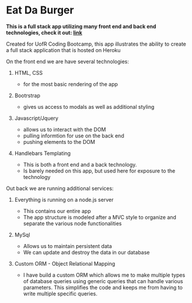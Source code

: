 # Eat Da Burger

**This is a full stack app utilizing many front end and back end technologies, check it out: [link](https://burgerize-scz.herokuapp.com/)**

Created for UofR Coding Bootcamp, this app illustrates the ability to create a full stack application that is hosted on Heroku

On the front end we are have several technologies: 

1. HTML, CSS
    - for the most basic rendering of the app
  
2. Bootrstrap  
    - gives us access to modals as well as additional styling
  
3. Javascript/Jquery
    - allows us to interact with the DOM
    - pulling informtion for use on the back end
    - pushing elements to the DOM
  
4. Handlebars Templating
    - This is both a front end and a back technology.
    - Is barely needed on this app, but used here for exposure to the technology
  
Out back we are running additional services: 

1. Everything is running on a node.js server
    - This contains our entire app
    - The app structure is modeled after a MVC style to organize and separate the various node functionalities
    
2. MySql
    - Allows us to maintain persistent data  
    - We can update and destroy the data in our database
    
3. Custom ORM - Object Relational Mapping 
    - I have build a custom ORM which allows me to make multiple types of database queries using generic queries that can handle various parameters. This simplifies the code and keeps me from having to write multiple specific queries.
    
    
    
    

  



